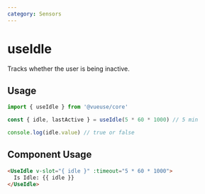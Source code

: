 ```yaml
---
category: Sensors
---
```


# useIdle

Tracks whether the user is being inactive.

## Usage

```js
import { useIdle } from '@vueuse/core'

const { idle, lastActive } = useIdle(5 * 60 * 1000) // 5 min

console.log(idle.value) // true or false
```

## Component Usage

```html
<UseIdle v-slot="{ idle }" :timeout="5 * 60 * 1000">
  Is Idle: {{ idle }}
</UseIdle>
```
